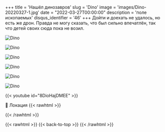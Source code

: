 +++
title = 'Нашёл динозавров'
slug = 'Dino'
image = 'images/Dino-20220327-1.jpg'
date = "2022-03-27T00:00:00"
description = 'поле ископаемых'
disqus_identifier = '46'
+++
Дойти и доехать не удалось, но есть же дрон. Правда не могу сказать, что был сильно впечатлён, так что детей своих сюда пока не возил.

![Dino](/images/Dino-20220327-2.jpg)

![Dino](/images/Dino-20220327-3.jpg)

![Dino](/images/Dino-20220327-4.jpg)

![Dino](/images/Dino-20220327-5.jpg)

![Dino](/images/Dino-20220327-6.jpg)

![Dino](/images/Dino-20220327-7.jpg)

{{< youtube id="8DioHajDMEE" >}}

📍 Локация
{{< rawhtml >}}
<div class="yandex-map-container">
<script type="text/javascript" charset="utf-8" async src="https://api-maps.yandex.ru/services/constructor/1.0/js/?um=constructor%3A455a8dfc63d273e08035f4ad25c9f01e1078a3cb7943acef764907488340af5c&amp;width=800&amp;height=400&amp;lang=ru_RU&amp;scroll=true"></script>
</div>
{{< /rawhtml >}}

{{< rawhtml >}}
{{< back-to-top >}}
{{< /rawhtml >}}
